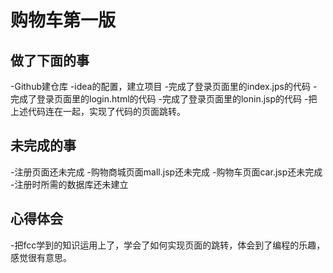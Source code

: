 # 购物车第一版
## 做了下面的事
-Github建仓库
-idea的配置，建立项目
-完成了登录页面里的index.jps的代码
-完成了登录页面里的login.html的代码
-完成了登录页面里的lonin.jsp的代码
-把上述代码连在一起，实现了代码的页面跳转。
## 未完成的事
-注册页面还未完成
-购物商城页面mall.jsp还未完成
-购物车页面car.jsp还未完成
-注册时所需的数据库还未建立
## 心得体会
-把fcc学到的知识运用上了，学会了如何实现页面的跳转，体会到了编程的乐趣，感觉很有意思。
